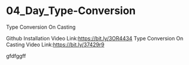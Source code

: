 # 04_Day_Type-Conversion
Type Conversion On Casting

Github Installation Video Link:https://bit.ly/3OR4434
Type Conversion On Casting Video Link:https://bit.ly/37429r9

gfdfggff
